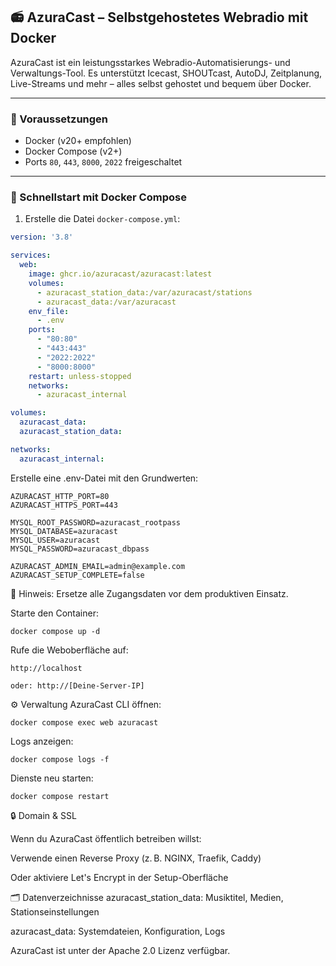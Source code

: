 ## 📻 AzuraCast – Selbstgehostetes Webradio mit Docker

AzuraCast ist ein leistungsstarkes Webradio-Automatisierungs- und Verwaltungs-Tool. Es unterstützt Icecast, SHOUTcast, AutoDJ, Zeitplanung, Live-Streams und mehr – alles selbst gehostet und bequem über Docker.

---

### 🔧 Voraussetzungen

- Docker (v20+ empfohlen)
- Docker Compose (v2+)
- Ports `80`, `443`, `8000`, `2022` freigeschaltet

---

### 🚀 Schnellstart mit Docker Compose

1. Erstelle die Datei `docker-compose.yml`:

```yaml
version: '3.8'

services:
  web:
    image: ghcr.io/azuracast/azuracast:latest
    volumes:
      - azuracast_station_data:/var/azuracast/stations
      - azuracast_data:/var/azuracast
    env_file:
      - .env
    ports:
      - "80:80"
      - "443:443"
      - "2022:2022"
      - "8000:8000"
    restart: unless-stopped
    networks:
      - azuracast_internal

volumes:
  azuracast_data:
  azuracast_station_data:

networks:
  azuracast_internal:
```

Erstelle eine .env-Datei mit den Grundwerten:
```.env
AZURACAST_HTTP_PORT=80
AZURACAST_HTTPS_PORT=443

MYSQL_ROOT_PASSWORD=azuracast_rootpass
MYSQL_DATABASE=azuracast
MYSQL_USER=azuracast
MYSQL_PASSWORD=azuracast_dbpass

AZURACAST_ADMIN_EMAIL=admin@example.com
AZURACAST_SETUP_COMPLETE=false
```
🔐 Hinweis: Ersetze alle Zugangsdaten vor dem produktiven Einsatz.

Starte den Container:
```
docker compose up -d
```

Rufe die Weboberfläche auf:
```
http://localhost

oder: http://[Deine-Server-IP]
```

⚙️ Verwaltung
AzuraCast CLI öffnen:
```
docker compose exec web azuracast
```

Logs anzeigen:
```
docker compose logs -f
```

Dienste neu starten:
```
docker compose restart
```

🔒 Domain & SSL

Wenn du AzuraCast öffentlich betreiben willst:

Verwende einen Reverse Proxy (z. B. NGINX, Traefik, Caddy)

Oder aktiviere Let's Encrypt in der Setup-Oberfläche

🗂️ Datenverzeichnisse
azuracast_station_data: Musiktitel, Medien, Stationseinstellungen

azuracast_data: Systemdateien, Konfiguration, Logs

AzuraCast ist unter der Apache 2.0 Lizenz verfügbar.

